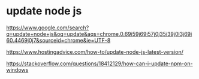 # update node js

https://www.google.com/search?q=update+node+js&oq=update&aqs=chrome.0.69i59j69i57j0j35i39j0l3j69i60.4469j0j7&sourceid=chrome&ie=UTF-8

https://www.hostingadvice.com/how-to/update-node-js-latest-version/

https://stackoverflow.com/questions/18412129/how-can-i-update-npm-on-windows
